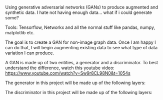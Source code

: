 Using generative adversarial networks (GANs) to produce augmented and synthetic data.
I hate not having enough data... what if i could generate some?

Tools: Tensorflow, Networkx and all the normal stuff like pandas, numpy, matplotlib etc.

The goal is to create a GAN for non-image graph data. Once I am happy I can do that, I will begin augmenting
existing data to see what type of data variation I can produce. 

A GAN is made up of two entities, a generator and a discriminator. To best understand the difference, watch this youtube video: https://www.youtube.com/watch?v=Sw9r8CL98N0&t=1054s

The generator in this project will be made up of the following layers:

The discriminator in this project will be made up of the following layers:


